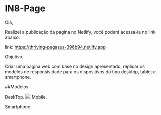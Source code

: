 # IN8-Page

Olá,

Realizei a publicação da pagina no Netlify, você poderá acessa-la no link abaixo:

link: https://thriving-pegasus-396b94.netlify.app


Objetivo.

Criar uma pagina web com base no design apresentado, replicar os modelos de responsividade para os dispositivos do tipo desktop, tablet e smartphone.


##Modelos 

DeskTop.
![](https://postimg.cc/ZvJQwkV4)
Mobile.

Smartphone.


